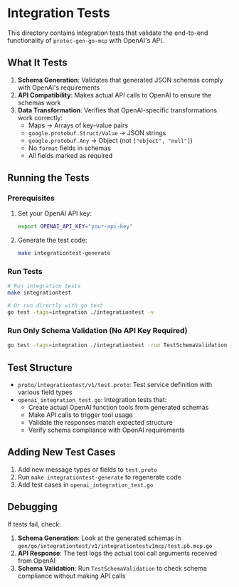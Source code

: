 # Integration Tests

This directory contains integration tests that validate the end-to-end functionality of `protoc-gen-go-mcp` with OpenAI's API.

## What It Tests

1. **Schema Generation**: Validates that generated JSON schemas comply with OpenAI's requirements
2. **API Compatibility**: Makes actual API calls to OpenAI to ensure the schemas work
3. **Data Transformation**: Verifies that OpenAI-specific transformations work correctly:
   - Maps → Arrays of key-value pairs
   - `google.protobuf.Struct/Value` → JSON strings
   - `google.protobuf.Any` → Object (not `["object", "null"]`)
   - No `format` fields in schemas
   - All fields marked as required

## Running the Tests

### Prerequisites

1. Set your OpenAI API key:
   ```bash
   export OPENAI_API_KEY="your-api-key"
   ```

2. Generate the test code:
   ```bash
   make integrationtest-generate
   ```

### Run Tests

```bash
# Run integration tests
make integrationtest

# Or run directly with go test
go test -tags=integration ./integrationtest -v
```

### Run Only Schema Validation (No API Key Required)

```bash
go test -tags=integration ./integrationtest -run TestSchemaValidation -v
```

## Test Structure

- `proto/integrationtest/v1/test.proto`: Test service definition with various field types
- `openai_integration_test.go`: Integration tests that:
  - Create actual OpenAI function tools from generated schemas
  - Make API calls to trigger tool usage
  - Validate the responses match expected structure
  - Verify schema compliance with OpenAI requirements

## Adding New Test Cases

1. Add new message types or fields to `test.proto`
2. Run `make integrationtest-generate` to regenerate code
3. Add test cases in `openai_integration_test.go`

## Debugging

If tests fail, check:

1. **Schema Generation**: Look at the generated schemas in `gen/go/integrationtest/v1/integrationtestv1mcp/test.pb.mcp.go`
2. **API Response**: The test logs the actual tool call arguments received from OpenAI
3. **Schema Validation**: Run `TestSchemaValidation` to check schema compliance without making API calls